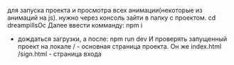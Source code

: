для запуска проекта и просмотра всех анимации(некоторые из анимаций на js).
нужно через консоль зайти в папку с проектом.
cd dreampillsOc
Далее ввести комманду:
npm i
- дождаться загрузки, а после:
npm run dev
И проверять запущенный проект на локале
/ - основная страница проекта. Он же index.html
/sign.html - страница входа

